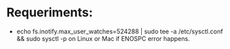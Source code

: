 # Requeriments:
* echo fs.inotify.max_user_watches=524288 | sudo tee -a /etc/sysctl.conf && sudo sysctl -p on Linux or Mac if ENOSPC error happens.